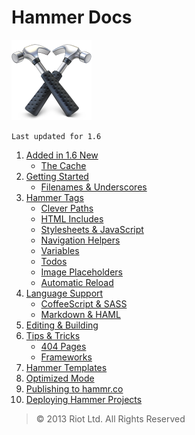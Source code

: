 # Hammer Docs

![](img/help-icon.png)

`Last updated for 1.6`

1. [Added in 1.6 New](added-in-1-6-new.md "Added in 1.6 New")
    - [The Cache](the-cache.md "The Cache")
2. [Getting Started](getting-started.md "Getting Started")
    - [Filenames & Underscores](filenames-&-underscores.md "Filenames & Underscores")
3. [Hammer Tags](hammer-tags.md "Hammer Tags")
    - [Clever Paths](clever-paths.md "Clever Paths")
    - [HTML Includes](html-includes.md "HTML Includes")
    - [Stylesheets & JavaScript](stylesheets-&-javaScript.md "Stylesheets & JavaScript")
    - [Navigation Helpers](navigation-helpers.md "Navigation Helpers")
    - [Variables](variables.md "Variables")
    - [Todos](todos.md "Todos")
    - [Image Placeholders](image-placeholders.md "Image Placeholders")
    - [Automatic Reload](automatic-reload.md "Automatic Reload")
4. [Language Support](language-support.md "Language Support")
    - [CoffeeScript & SASS](coffeescript-&-sass.md "CoffeeScript & SASS")
    - [Markdown & HAML](markdown-&-haml.md "Markdown & HAML")
5. [Editing & Building](editing-&-building.md "Editing & Building")
6. [Tips & Tricks](tips-&-tricks.md "Tips & Tricks")
    - [404 Pages](404-pages.md "404 Pages")
    - [Frameworks](frameworks.md "Frameworks")
7. [Hammer Templates](hammer-templates.md "Hammer Templates")
8. [Optimized Mode](optimized-mode.md "Optimized Mode")
9. [Publishing to hammr.co](publishing-to-hammrco.md "Publishing to hammr.co")
10. [Deploying Hammer Projects](deploying-hammer-projects.md "Deploying Hammer Projects")

> &copy; 2013 Riot Ltd. All Rights Reserved